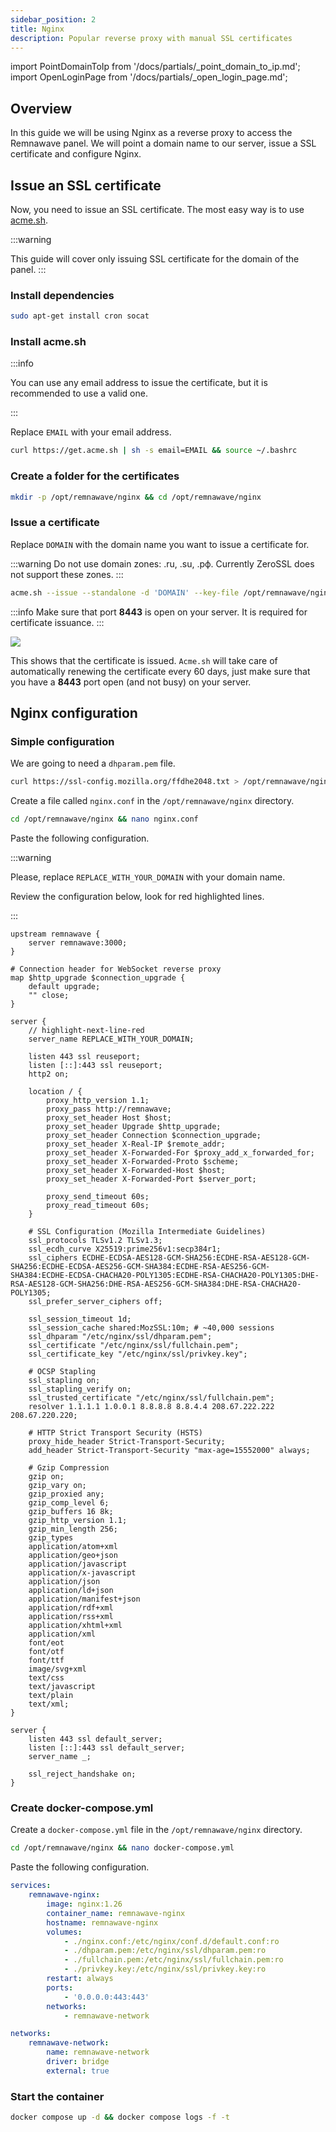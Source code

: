 ```yaml
---
sidebar_position: 2
title: Nginx
description: Popular reverse proxy with manual SSL certificates
---
```


import PointDomainToIp from '/docs/partials/\_point_domain_to_ip.md';
import OpenLoginPage from '/docs/partials/\_open_login_page.md';

## Overview

In this guide we will be using Nginx as a reverse proxy to access the Remnawave panel.
We will point a domain name to our server, issue a SSL certificate and configure Nginx.

<PointDomainToIp />

## Issue an SSL certificate

Now, you need to issue an SSL certificate. The most easy way is to use [acme.sh](https://acme.sh/).

:::warning

This guide will cover only issuing SSL certificate for the domain of the panel.
:::

### Install dependencies

```bash
sudo apt-get install cron socat
```

### Install acme.sh

:::info

You can use any email address to issue the certificate, but it is recommended to use a valid one.

:::

Replace `EMAIL` with your email address.

```bash
curl https://get.acme.sh | sh -s email=EMAIL && source ~/.bashrc
```

### Create a folder for the certificates

```bash
mkdir -p /opt/remnawave/nginx && cd /opt/remnawave/nginx
```

### Issue a certificate

Replace `DOMAIN` with the domain name you want to issue a certificate for.

:::warning
Do not use domain zones: .ru, .su, .рф. Currently ZeroSSL does not support these zones.
:::

```bash
acme.sh --issue --standalone -d 'DOMAIN' --key-file /opt/remnawave/nginx/privkey.key --fullchain-file /opt/remnawave/nginx/fullchain.pem --alpn --tlsport 8443
```

:::info
Make sure that port **8443** is open on your server. It is required for certificate issuance.
:::

![](/reverse-proxies/nginx/issue-cert.webp)

This shows that the certificate is issued. `Acme.sh` will take care of automatically renewing the certificate every 60 days, just make sure that you have a **8443** port open (and not busy) on your server.

## Nginx configuration

### Simple configuration

We are going to need a `dhparam.pem` file.

```bash
curl https://ssl-config.mozilla.org/ffdhe2048.txt > /opt/remnawave/nginx/dhparam.pem
```

Create a file called `nginx.conf` in the `/opt/remnawave/nginx` directory.

```bash
cd /opt/remnawave/nginx && nano nginx.conf
```

Paste the following configuration.

:::warning

Please, replace `REPLACE_WITH_YOUR_DOMAIN` with your domain name.

Review the configuration below, look for red highlighted lines.

:::

```nginx title="nginx.conf"
upstream remnawave {
    server remnawave:3000;
}

# Connection header for WebSocket reverse proxy
map $http_upgrade $connection_upgrade {
    default upgrade;
    "" close;
}

server {
    // highlight-next-line-red
    server_name REPLACE_WITH_YOUR_DOMAIN;

    listen 443 ssl reuseport;
    listen [::]:443 ssl reuseport;
    http2 on;

    location / {
        proxy_http_version 1.1;
        proxy_pass http://remnawave;
        proxy_set_header Host $host;
        proxy_set_header Upgrade $http_upgrade;
        proxy_set_header Connection $connection_upgrade;
        proxy_set_header X-Real-IP $remote_addr;
        proxy_set_header X-Forwarded-For $proxy_add_x_forwarded_for;
        proxy_set_header X-Forwarded-Proto $scheme;
        proxy_set_header X-Forwarded-Host $host;
        proxy_set_header X-Forwarded-Port $server_port;

        proxy_send_timeout 60s;
        proxy_read_timeout 60s;
    }

    # SSL Configuration (Mozilla Intermediate Guidelines)
    ssl_protocols TLSv1.2 TLSv1.3;
    ssl_ecdh_curve X25519:prime256v1:secp384r1;
    ssl_ciphers ECDHE-ECDSA-AES128-GCM-SHA256:ECDHE-RSA-AES128-GCM-SHA256:ECDHE-ECDSA-AES256-GCM-SHA384:ECDHE-RSA-AES256-GCM-SHA384:ECDHE-ECDSA-CHACHA20-POLY1305:ECDHE-RSA-CHACHA20-POLY1305:DHE-RSA-AES128-GCM-SHA256:DHE-RSA-AES256-GCM-SHA384:DHE-RSA-CHACHA20-POLY1305;
    ssl_prefer_server_ciphers off;

    ssl_session_timeout 1d;
    ssl_session_cache shared:MozSSL:10m; # ~40,000 sessions
    ssl_dhparam "/etc/nginx/ssl/dhparam.pem";
    ssl_certificate "/etc/nginx/ssl/fullchain.pem";
    ssl_certificate_key "/etc/nginx/ssl/privkey.key";

    # OCSP Stapling
    ssl_stapling on;
    ssl_stapling_verify on;
    ssl_trusted_certificate "/etc/nginx/ssl/fullchain.pem";
    resolver 1.1.1.1 1.0.0.1 8.8.8.8 8.8.4.4 208.67.222.222 208.67.220.220;

    # HTTP Strict Transport Security (HSTS)
    proxy_hide_header Strict-Transport-Security;
    add_header Strict-Transport-Security "max-age=15552000" always;

    # Gzip Compression
    gzip on;
    gzip_vary on;
    gzip_proxied any;
    gzip_comp_level 6;
    gzip_buffers 16 8k;
    gzip_http_version 1.1;
    gzip_min_length 256;
    gzip_types
    application/atom+xml
    application/geo+json
    application/javascript
    application/x-javascript
    application/json
    application/ld+json
    application/manifest+json
    application/rdf+xml
    application/rss+xml
    application/xhtml+xml
    application/xml
    font/eot
    font/otf
    font/ttf
    image/svg+xml
    text/css
    text/javascript
    text/plain
    text/xml;
}

server {
    listen 443 ssl default_server;
    listen [::]:443 ssl default_server;
    server_name _;

    ssl_reject_handshake on;
}

```

### Create docker-compose.yml

Create a `docker-compose.yml` file in the `/opt/remnawave/nginx` directory.

```bash
cd /opt/remnawave/nginx && nano docker-compose.yml
```

Paste the following configuration.

```yaml title="docker-compose.yml"
services:
    remnawave-nginx:
        image: nginx:1.26
        container_name: remnawave-nginx
        hostname: remnawave-nginx
        volumes:
            - ./nginx.conf:/etc/nginx/conf.d/default.conf:ro
            - ./dhparam.pem:/etc/nginx/ssl/dhparam.pem:ro
            - ./fullchain.pem:/etc/nginx/ssl/fullchain.pem:ro
            - ./privkey.key:/etc/nginx/ssl/privkey.key:ro
        restart: always
        ports:
            - '0.0.0.0:443:443'
        networks:
            - remnawave-network

networks:
    remnawave-network:
        name: remnawave-network
        driver: bridge
        external: true
```

### Start the container

```bash
docker compose up -d && docker compose logs -f -t
```

<OpenLoginPage />
